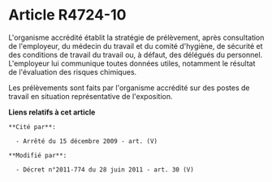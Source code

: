# Article R4724-10

L'organisme accrédité établit la stratégie de prélèvement, après consultation de l'employeur, du médecin du travail et du
comité d'hygiène, de sécurité et des conditions de travail du travail ou, à défaut, des délégués du personnel. L'employeur
lui communique toutes données utiles, notamment le résultat de l'évaluation des risques chimiques. 

Les prélèvements sont faits par l'organisme accrédité sur des postes de travail en situation représentative de l'exposition.

**Liens relatifs à cet article**

	**Cité par**:

	  - Arrêté du 15 décembre 2009 - art. (V)

	**Modifié par**:

	  - Décret n°2011-774 du 28 juin 2011 - art. 30 (V)
